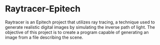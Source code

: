 # Raytracer-Epitech

Raytracer is an Epitech project that utilizes ray tracing, a technique used to generate realistic digital images by simulating the inverse path of light.
The objective of this project is to create a program capable of generating an image from a file describing the scene.
